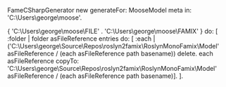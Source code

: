 FameCSharpGenerator new generateFor: MooseModel meta in: 'C:\Users\george\moose'.


{ 'C:\Users\george\moose\FILE' . 'C:\Users\george\moose\FAMIX' } 
do: [ :folder | 
	folder asFileReference entries do: [ :each | 
				('C:\Users\george\Source\Repos\roslyn2famix\RoslynMonoFamix\Model\' asFileReference / (each asFileReference path basename)) delete.
				each asFileReference copyTo: 					'C:\Users\george\Source\Repos\roslyn2famix\RoslynMonoFamix\Model\' asFileReference / (each asFileReference path basename)]. ].
